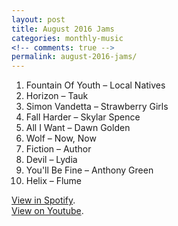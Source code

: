 ```yaml
---
layout: post
title: August 2016 Jams
categories: monthly-music
<!-- comments: true -->
permalink: august-2016-jams/
---
```


1. Fountain Of Youth – Local Natives
2. Horizon – Tauk
3. Simon Vandetta – Strawberry Girls
4. Fall Harder – Skylar Spence
5. All I Want – Dawn Golden
6. Wolf – Now, Now
7. Fiction – Author
8. Devil – Lydia
9. You'll Be Fine – Anthony Green
10. Helix – Flume

[View in Spotify][spotify].  
[View on Youtube][youtube].

[spotify]: https://open.spotify.com/user/fred.hohman/playlist/2z0nlu9qO5Ryg6ZVJgpeuI "View in Spotify."
[youtube]: https://www.youtube.com/playlist?list=PL7t4sFPlrvYX6QsRAycy0k3Y0TUTLR94A "View on Youtube."